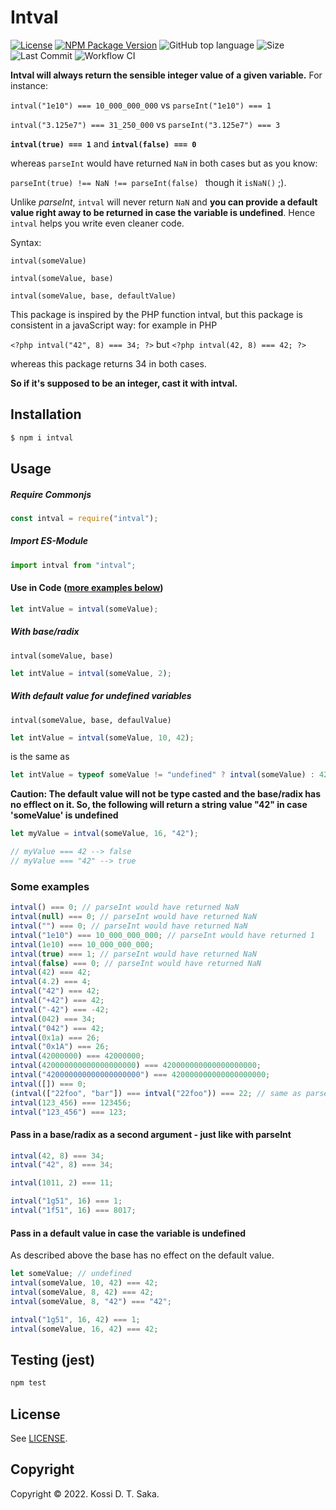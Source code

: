 # Intval

[![License][license-image]][license-url] [![NPM Package Version][npm-image-version]][npm-url] ![GitHub top language][language-image] ![Size][size-image] ![Last Commit][commit-image] ![Workflow CI][workflow-image]

**Intval will always return the sensible integer value of a given variable.** For instance:

`intval("1e10") === 10_000_000_000` vs `parseInt("1e10") === 1`

`intval("3.125e7") === 31_250_000` vs `parseInt("3.125e7") === 3`

**`intval(true) === 1`** and **`intval(false) === 0`**

whereas `parseInt` would have returned `NaN` in both cases but as you know:

`parseInt(true) !== NaN !== parseInt(false) ` though it `isNaN()` ;).

Unlike _parseInt_, `intval` will never return `NaN` and **you can provide a default value right away to be returned in case the variable is undefined**. Hence `intval` helps you write even cleaner code.

Syntax:

`intval(someValue)`

`intval(someValue, base)`

`intval(someValue, base, defaultValue)`

This package is inspired by the PHP function intval, but this package is consistent in a javaScript way: for example in PHP

`<?php intval("42", 8) === 34; ?>` but `<?php intval(42, 8) === 42; ?>`

whereas this package returns 34 in both cases.

**So if it's supposed to be an integer, cast it with intval.**

## Installation

```bash
$ npm i intval
```

## Usage

##### Require Commonjs

```js
const intval = require("intval");
```

##### Import ES-Module

```js
import intval from "intval";
```

#### Use in Code ([more examples below](#some-examples))

```js
let intValue = intval(someValue);
```

##### With base/radix

`intval(someValue, base)`

```js
let intValue = intval(someValue, 2);
```

##### With default value for undefined variables

`intval(someValue, base, defaulValue)`

```js
let intValue = intval(someValue, 10, 42);
```

is the same as

```js
let intValue = typeof someValue != "undefined" ? intval(someValue) : 42;
```

**Caution: The default value will not be type casted and the base/radix has no efflect on it. So, the following will return a string value "42" in case 'someValue' is undefined**

```js
let myValue = intval(someValue, 16, "42");

// myValue === 42 --> false
// myValue === "42" --> true
```

### Some examples

```js
intval() === 0; // parseInt would have returned NaN
intval(null) === 0; // parseInt would have returned NaN
intval("") === 0; // parseInt would have returned NaN
intval("1e10") === 10_000_000_000; // parseInt would have returned 1
intval(1e10) === 10_000_000_000;
intval(true) === 1; // parseInt would have returned NaN
intval(false) === 0; // parseInt would have returned NaN
intval(42) === 42;
intval(4.2) === 4;
intval("42") === 42;
intval("+42") === 42;
intval("-42") === -42;
intval(042) === 34;
intval("042") === 42;
intval(0x1a) === 26;
intval("0x1A") === 26;
intval(42000000) === 42000000;
intval(420000000000000000000) === 420000000000000000000;
intval("420000000000000000000") === 420000000000000000000;
intval([]) === 0;
(intval(["22foo", "bar"]) === intval("22foo")) === 22; // same as parseInt, returns intval of the first array element. But php intval(["22foo", "bar"]) === 1
intval(123_456) === 123456;
intval("123_456") === 123;
```

#### Pass in a base/radix as a second argument - just like with parseInt

```js
intval(42, 8) === 34;
intval("42", 8) === 34;

intval(1011, 2) === 11;

intval("1g51", 16) === 1;
intval("1f51", 16) === 8017;
```

#### Pass in a default value in case the variable is undefined

As described above the base has no effect on the default value.

```js
let someValue; // undefined
intval(someValue, 10, 42) === 42;
intval(someValue, 8, 42) === 42;
intval(someValue, 8, "42") === "42";

intval("1g51", 16, 42) === 1;
intval(someValue, 16, 42) === 42;
```

## Testing (jest)

```bash
npm test
```

## License

See [LICENSE][license-url].

## Copyright

Copyright &copy; 2022. Kossi D. T. Saka.

[npm-image-version]: https://img.shields.io/npm/v/intval.svg
[npm-image-downloads]: https://img.shields.io/npm/dm/intval.svg?color=purple
[npm-url]: https://npmjs.org/package/intval
[license-image]: https://img.shields.io/github/license/kossidts/intval
[license-url]: https://github.com/kossidts/intval/blob/master/LICENSE
[language-image]: https://img.shields.io/github/languages/top/kossidts/intval?color=yellow
[size-image]: https://img.shields.io/github/repo-size/kossidts/intval?color=light
[commit-image]: https://img.shields.io/github/last-commit/kossidts/intval
[actions-url]: https://github.com/kossidts/intval/actions
[workflow-image]: https://github.com/kossidts/intval/actions/workflows/node.js.yml/badge.svg
[workflow-image-2]: https://github.com/kossidts/intval/workflows/Node.js%20CI/badge.svg

<!--
[paypal-img]: https://img.shields.io/badge/Donate-PayPal-ff4081.svg
[paypal-link]: https://www.paypal.me/christopheKDTS

[![PayPal Donate][paypal-img]][paypal-link]
-->
